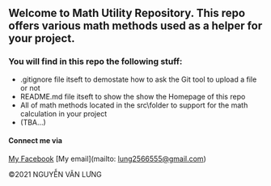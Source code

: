## Welcome to Math Utility Repository. This repo offers various math methods used as a helper for your project.

### You will find in this repo the following stuff:

* .gitignore file itseft to demostate how to ask the Git tool to upload a file or not
* README.md file itseft to show the show the Homepage of this repo
* All of math methods located in the src\folder to support for the math calculation in your project
* (TBA...)

#### Connect me via
[My Facebook](https://www.facebook.com/vanlung)
[My email](mailto: lung2566555@gmail.com)

©2021 NGUYỄN VĂN LƯNG


